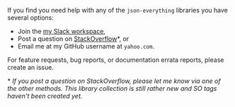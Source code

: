 If you find you need help with any of the `json-everything` libraries you have several options:

- Join the [my Slack workspace](https://join.slack.com/t/manateeopensource/shared_invite/enQtMzU4MjgzMjgyNzU3LWZjYzAzYzY3NjY1MjY3ODI0ZGJiZjc3Nzk1MDM5NTNlMjMyOTE0MzMxYWVjMjdiOGU1NDY5OGVhMGQ5YzY4Zjg),
- Post a question on [StackOverflow](http://www.stackoverflow.com)\*, or
- Email me at my GitHub username at `yahoo.com`.

For feature requests, bug reports, or documentation errata reports, please create an issue.

\* _If you post a question on StackOverflow, please let me know via one of the other methods.  This library collection is still rather new and SO tags haven't been created yet._